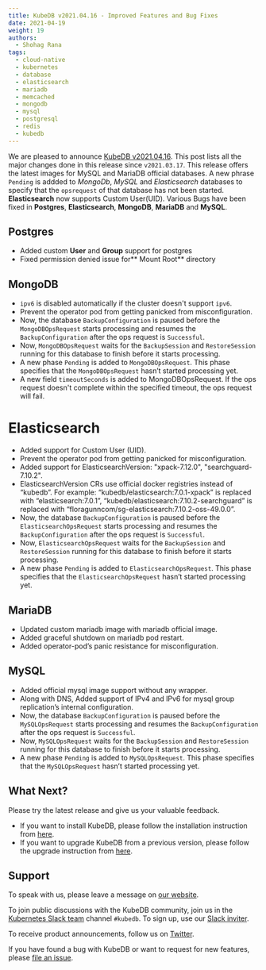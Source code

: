 ```yaml
---
title: KubeDB v2021.04.16 - Improved Features and Bug Fixes
date: 2021-04-19
weight: 19
authors:
  - Shohag Rana
tags:
  - cloud-native
  - kubernetes
  - database
  - elasticsearch
  - mariadb
  - memcached
  - mongodb
  - mysql
  - postgresql
  - redis
  - kubedb
---
```


We are pleased to announce [KubeDB v2021.04.16](https://kubedb.com/docs/v2021.04.16/setup/). This post lists all the major changes done in this release since `v2021.03.17`.  This release offers the latest images for MySQL and MariaDB official databases. A new phrase `Pending` is addded to *MongoDb*, *MySQL* and *Elasticsearch* databases to specify that the `opsrequest` of that database has not been started. **Elasticsearch** now supports Custom User(UID). Various Bugs have been fixed in **Postgres**, **Elasticsearch**, **MongoDB**, **MariaDB** and **MySQL**.


## **Postgres**



*   Added custom **User** and **Group** support for postgres
*   Fixed permission denied issue for** Mount Root** directory


## **MongoDB**



*   `ipv6` is disabled automatically if the cluster doesn't support `ipv6`.
*   Prevent the operator pod from getting panicked from misconfiguration.
*   Now, the database `BackupConfiguration` is paused before the `MongoDBOpsRequest` starts processing and resumes the `BackupConfiguration` after the ops request is `Successful`.
*   Now, `MongoDBOpsRequest` waits for the `BackupSession` and `RestoreSession` running for this database to finish before it starts processing.
*   A new phase `Pending` is added to `MongoDBOpsRequest`. This phase specifies that the `MongoDBOpsRequest` hasn’t started processing yet.
*   A new field `timeoutSeconds` is added to MongoDBOpsRequest. If the ops request doesn't complete within the specified timeout, the ops request will fail.


# **Elasticsearch**



*   Added support for Custom User (UID).
*   Prevent the operator pod from getting panicked for misconfiguration.
*   Added support for ElasticsearchVersion: "xpack-7.12.0", "searchguard-7.10.2".
*   ElasticsearchVersion CRs use official docker registries instead of “kubedb”. For example: “kubedb/elasticsearch:7.0.1-xpack” is replaced with “elasticsearch:7.0.1”, “kubedb/elasticsearch:7.10.2-searchguard” is replaced with “floragunncom/sg-elasticsearch:7.10.2-oss-49.0.0”.
*   Now, the database `BackupConfiguration` is paused before the `ElasticsearchOpsRequest` starts processing and resumes the `BackupConfiguration` after the ops request is `Successful`.
*   Now, `ElasticsearchOpsRequest` waits for the `BackupSession` and `RestoreSession` running for this database to finish before it starts processing.
*   A new phase `Pending` is added to `ElasticsearchOpsRequest`. This phase specifies that the `ElasticsearchOpsRequest` hasn’t started processing yet.


## **MariaDB**



*   Updated custom mariadb image with mariadb official image.
*   Added graceful shutdown on mariadb pod restart.
*   Added operator-pod’s panic resistance for misconfiguration.


## **MySQL**



*   Added official mysql image support without any wrapper.
*   Along with DNS, Added support of IPv4 and IPv6 for mysql group replication’s internal configuration.
*   Now, the database `BackupConfiguration` is paused before the `MySQLOpsRequest` starts processing and resumes the `BackupConfiguration` after the ops request is `Successful`.
*   Now, `MySQLOpsRequest` waits for the `BackupSession` and `RestoreSession` running for this database to finish before it starts processing.
*   A new phase `Pending` is added to `MySQLOpsRequest`. This phase specifies that the `MySQLOpsRequest` hasn’t started processing yet.

## What Next?

Please try the latest release and give us your valuable feedback.

- If you want to install KubeDB, please follow the installation instruction from [here](https://kubedb.com/docs/v2021.03.17/setup).
- If you want to upgrade KubeDB from a previous version, please follow the upgrade instruction from [here](https://kubedb.com/docs/v2021.03.17/setup/upgrade/).

## Support

To speak with us, please leave a message on [our website](https://appscode.com/contact/).

To join public discussions with the KubeDB community, join us in the [Kubernetes Slack team](https://kubernetes.slack.com/messages/C8149MREV/) channel `#kubedb`. To sign up, use our [Slack inviter](http://slack.kubernetes.io/).

To receive product announcements, follow us on [Twitter](https://twitter.com/KubeDB).

If you have found a bug with KubeDB or want to request for new features, please [file an issue](https://github.com/kubedb/project/issues/new).
